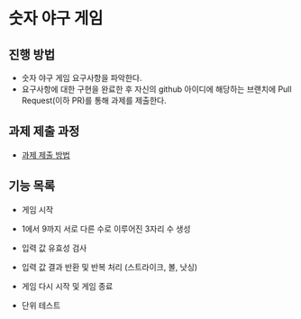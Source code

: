 # 숫자 야구 게임
## 진행 방법
* 숫자 야구 게임 요구사항을 파악한다.
* 요구사항에 대한 구현을 완료한 후 자신의 github 아이디에 해당하는 브랜치에 Pull Request(이하 PR)를 통해 과제를 제출한다.

## 과제 제출 과정
* [과제 제출 방법](https://github.com/next-step/nextstep-docs/tree/master/precourse)

## 기능 목록
* 게임 시작

* 1에서 9까지 서로 다른 수로 이루어진 3자리 수 생성

* 입력 값 유효성 검사

* 입력 값 결과 반환 및 반복 처리 (스트라이크, 볼, 낫싱)

* 게임 다시 시작 및 게임 종료

* 단위 테스트
